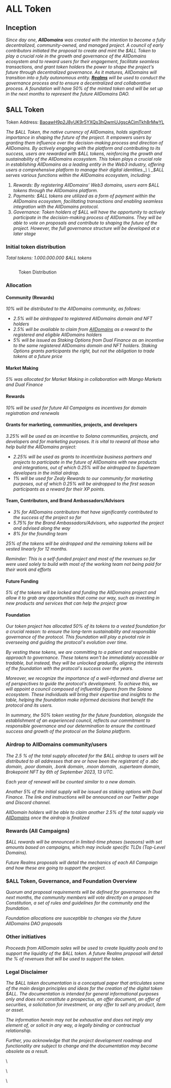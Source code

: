 # ALL Token

## Inception

_Since day one, **AllDomains** was created with the intention to become a fully decentralized, community-owned, and managed project. A council of early contributors initiated the proposal to create and mint the $ALL Token to play a crucial role in the growth and governance of the AllDomains ecosystem and to reward users for their engagement, facilitate seamless transactions, and grant token holders the power to shape the project's future through decentralized governance. As it matures, AllDomains will transition into a fully autonomous entity._ [_**Realms**_](https://app.realms.today/dao/ELEXG9cTEJ2pgxFbEVAwushyoPvE7rrEHBgNKfv8uxzi) _will be used to conduct the governance process and to ensure a decentralized and collaborative process. A foundation will have 50% of the minted token and will be set up in the next months to represent the future AllDomains DAO._



## $ALL Token

Token Address: [BaoawH9p2J8yUK9r5YXQs3hQwmUJgscACjmTkh8rMwYL](https://explorer.solana.com/address/BaoawH9p2J8yUK9r5YXQs3hQwmUJgscACjmTkh8rMwYL)

_The $ALL Token, the native currency of AllDomains, holds significant importance in shaping the future of the project. It empowers users by granting them influence over the decision-making process and direction of AllDomains. By actively engaging with the platform and contributing to its success, users are rewarded with $ALL tokens, reinforcing the growth and sustainability of the AllDomains ecosystem. This token plays a crucial role in establishing AllDomains as a leading entity in the Web3 industry, offering users a comprehensive platform to manage their digital identities._\
\
_$ALL serves various functions within the AllDomains ecosystem, including:_

1. _Rewards: By registering AllDomains’ Web3 domains, users earn $ALL tokens through the AllDomains platform._
2. _Payments: $ALL tokens are utilized as a form of payment within the AllDomains ecosystem, facilitating transactions and enabling seamless integration with the AllDomains protocol._
3. _Governance: Token holders of $ALL will have the opportunity to actively participate in the decision-making process of AllDomains. They will be able to vote on proposals and contribute to shaping the future of the project. However, the full governance structure will be developed at a later stage_

### Initial token distribution

_Total tokens: 1.000.000.000 $ALL tokens_

<figure><img src="https://lh5.googleusercontent.com/3eAyqwU28odWFM4nnepM3d7mSPZRpqIngaOuQe89fuGWcrN5BwxsCRC-kWtCmCgvP9pyWY1nDpRvXI_d-km389DZOz5SpYWZEdDCbr5DD5e7-NfHNdCgBi9R2oZ9lEDWXgqvFWOVsMqpYpm9sXIh0DM" alt=""><figcaption><p>Token Distribution</p></figcaption></figure>

### Allocation

#### Community (Rewards)

_10% will be distributed to the AllDomains community, as follows:_&#x20;

* _2.5% will be airdropped to registered AllDomains domain and NFT holders_&#x20;
* _2.5% will be available to claim from_ [_AllDomains_](https://alldomains.id/) _as a reward to the registered and eligible AllDomains holders_
* _5% will be issued as Staking Options from Dual Finance as an incentive to the same registered AllDomains domain and NFT holders. Staking Options grants participants the right, but not the obligation to trade tokens at a future price_

#### Market Making

_5% was allocated for Market Making in collaboration with Mango Markets and Dual Finance_

#### Rewards

_10% will be used for future All Campaigns as incentives for domain registration and renewals_

#### Grants for marketing, communities, projects, and developers

_3.25% will be used as an incentive to Solana communities, projects, and developers and for marketing purposes. It is vital to reward all those who help build the AllDomains project:_&#x20;

* _2.25% will be used as grants to incentivize business partners and projects to participate in the future of AllDomains with new products and integrations, out of which 0.25% will be airdropped to Superteam developers in the initial airdrop._ &#x20;
* _1% will be used for Zealy Rewards to our community for marketing purposes, out of which 0.25% will be airdropped to the first season participants as a reward for their XP points._

#### Team, Contributors, and Brand Ambassadors/Advisors

* _3% for AllDomains contributors that have significantly contributed to the success of the project so far_
* _5.75% for the Brand Ambassadors/Advisors, who supported the project and advised along the way_
* _8% for the founding team_

_25% of the tokens will be airdropped and the remaining tokens will be vested linearly for 12 months._&#x20;

_Reminder: This is a self-funded project and most of the revenues so far were used solely to build with most of the working team not being paid for their work and efforts_

#### Future Funding

_5% of the tokens will be locked and funding the AllDomains project and allow it to grab any opportunities that come our way, such as investing in new products and services that can help the project grow_

#### Foundation

_Our token project has allocated 50% of its tokens to a vested foundation for a crucial reason: to ensure the long-term sustainability and responsible governance of the protocol. This foundation will play a pivotal role in overseeing and guiding the protocol's evolution over time._

_By vesting these tokens, we are committing to a patient and responsible approach to governance. These tokens won't be immediately accessible or tradable, but instead, they will be unlocked gradually, aligning the interests of the foundation with the protocol's success over the years._

_Moreover, we recognize the importance of a well-informed and diverse set of perspectives to guide the protocol's development. To achieve this, we will appoint a council composed of influential figures from the Solana ecosystem. These individuals will bring their expertise and insights to the table, helping the foundation make informed decisions that benefit the protocol and its users._

_In summary, the 50% token vesting for the future foundation, alongside the establishment of an experienced council, reflects our commitment to responsible governance and our determination to ensure the continued success and growth of the protocol on the Solana platform._

### Airdrop to AllDomains community/users

_The 2.5 % of the total supply allocated for the $ALL airdrop to users will be distributed to all addresses that are or have been the registrant of a .abc domain, .poor domain, .bonk domain, .moon domain, .superteam domain, Brokepoint NFT by 6th of September 2023, 13 UTC._

_Each year of renewal will be counted similar to a new domain._&#x20;

_Another 5% of the initial supply will be issued as staking options with Dual Finance. The link and instructions will be announced on our Twitter page and Discord channel._

_AllDomain holders will be able to claim another 2.5% of the total supply via_ [_AllDomains_](https://alldomains.id/) _once the airdrop is finalized_

### Rewards (All Campaigns)

_$ALL rewards will be announced in limited-time phases (seasons) with set amounts based on campaigns, which may include specific TLDs (Top-Level Domains)._&#x20;

_Future Realms proposals will detail the mechanics of each All Campaign and how these are going to support the project._

### $ALL Token, Governance, and Foundation Overview

_Quorum and proposal requirements will be defined for governance. In the next months, the community members will vote directly on a proposed Constitution, a set of rules and guidelines for the community and the foundation._&#x20;

_Foundation allocations are susceptible to changes via the future AllDomains DAO proposals_

### Other initiatives

_Proceeds from AllDomain sales will be used to create liquidity pools and to support the liquidity of the $ALL token. A future Realms proposal will detail the % of revenues that will be used to support the token._

### Legal Disclaimer

_The $ALL token documentation is a conceptual paper that articulates some of the main design principles and ideas for the creation of the digital token $ALL. The documentation is intended for general informational purposes only and does not constitute a prospectus, an offer document, an offer of securities, a solicitation for investment, or any offer to sell any product, item or asset._

_The information herein may not be exhaustive and does not imply any element of, or solicit in any way, a legally binding or contractual relationship._

_Further, you acknowledge that the project development roadmap and functionality are subject to change and the documentation may become obsolete as a result._

\


\


\
